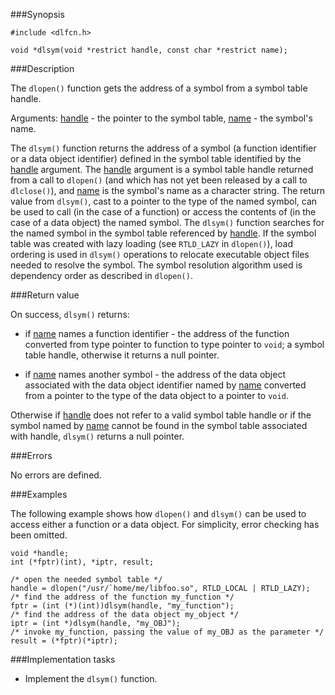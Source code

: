 ###Synopsis

`#include <dlfcn.h>`

`void *dlsym(void *restrict handle, const char *restrict name);`

###Description

The `dlopen()` function gets the address of a symbol from a symbol table handle.

Arguments:
<u>handle</u> - the pointer to the symbol table,
<u>name</u> - the symbol's name.

The `dlsym()` function returns the address of a symbol (a function identifier or a data object identifier) defined in the symbol table identified by the <u>handle</u> argument. The <u>handle</u> argument is a symbol table handle returned from a call to `dlopen()` (and which has not yet been released by a call to `dlclose()`), and <u>name</u> is the symbol's name as a character string. The return value from `dlsym()`, cast to a pointer to the type of the named symbol, can be used to call (in the case of a function) or access the contents of (in the case of a data object) the named symbol.
The `dlsym()` function searches for the named symbol in the symbol table referenced by <u>handle</u>. If the symbol table was created with lazy loading (see `RTLD_LAZY` in `dlopen()`), load ordering is used in `dlsym()` operations to relocate executable object files needed to resolve the symbol. The symbol resolution algorithm used is dependency order as described in `dlopen()`.

###Return value

On success, `dlsym()` returns:
    
 * if <u>name</u> names a function identifier - the address of the function converted from type pointer to function to type pointer to `void`;    a symbol table handle, otherwise it returns a null pointer.

 * if <u>name</u> names another symbol -  the address of the data object associated with the data object identifier named by <u>name</u> converted from a pointer to the type of the data object to a pointer to `void`.

Otherwise if <u>handle</u> does not refer to a valid symbol table handle or if the symbol named by <u>name</u> cannot be found in the symbol table associated with handle, `dlsym()` returns a null pointer.

###Errors

No errors are defined.

###Examples

The following example shows how `dlopen()` and `dlsym()` can be used to access either a function or a data object. For simplicity, error checking has been omitted.

    void *handle;
    int (*fptr)(int), *iptr, result;
    
    /* open the needed symbol table */
    handle = dlopen("/usr/`home/me/libfoo.so", RTLD_LOCAL | RTLD_LAZY);
    /* find the address of the function my_function */
    fptr = (int (*)(int))dlsym(handle, "my_function");
    /* find the address of the data object my_object */
    iptr = (int *)dlsym(handle, "my_OBJ");
    /* invoke my_function, passing the value of my_OBJ as the parameter */
    result = (*fptr)(*iptr);

###Implementation tasks

* Implement the `dlsym()` function.
